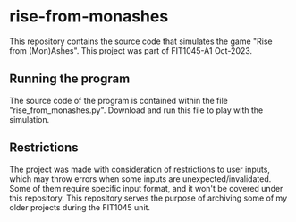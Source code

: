 # rise-from-monashes
This repository contains the source code that simulates the game "Rise from (Mon)Ashes". This project was part of FIT1045-A1 Oct-2023.

## Running the program
The source code of the program is contained within the file "rise_from_monashes.py". Download and run this file to play with the simulation. 

## Restrictions
The project was made with consideration of restrictions to user inputs, which may throw errors when some inputs are unexpected/invalidated. Some of them require specific input format, and it won't be covered under this repository. This repository serves the purpose of archiving some of my older projects during the FIT1045 unit.
